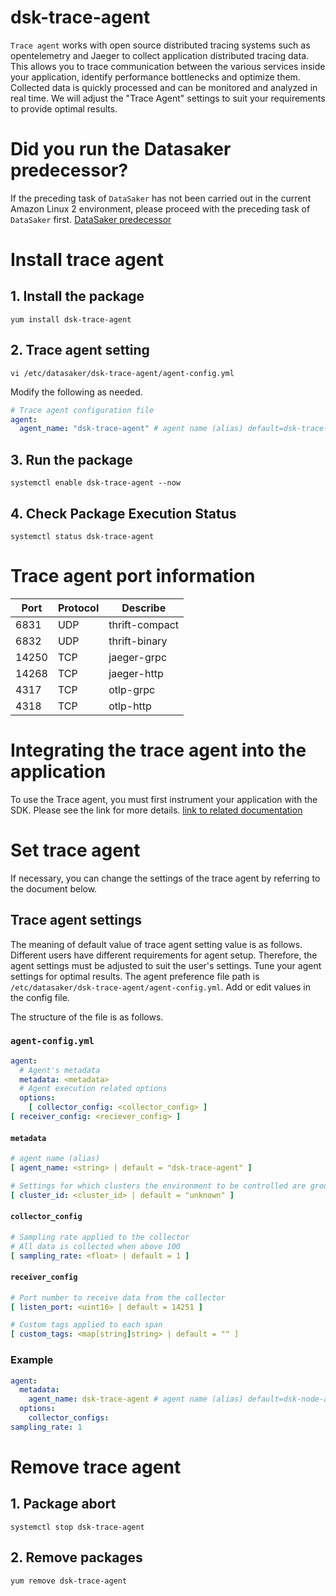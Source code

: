 # dsk-trace-agent

`Trace agent` works with open source distributed tracing systems such as opentelemetry and Jaeger to collect application distributed tracing data.
This allows you to trace communication between the various services inside your application, identify performance bottlenecks and optimize them.
Collected data is quickly processed and can be monitored and analyzed in real time.
We will adjust the "Trace Agent" settings to suit your requirements to provide optimal results.

# Did you run the Datasaker predecessor?
If the preceding task of `DataSaker` has not been carried out in the current Amazon Linux 2 environment, please proceed with the preceding task of `DataSaker` first. [DataSaker predecessor](${PREPARATION_MANUAL_KR})

# Install trace agent
## 1. Install the package
```shell
yum install dsk-trace-agent
```

## 2. Trace agent setting
```shell
vi /etc/datasaker/dsk-trace-agent/agent-config.yml
```
Modify the following as needed.

```yaml
# Trace agent configuration file
agent:
  agent_name: "dsk-trace-agent" # agent name (alias) default=dsk-trace-agent
```

## 3. Run the package
```shell
systemctl enable dsk-trace-agent --now
```

## 4. Check Package Execution Status
```shell
systemctl status dsk-trace-agent
```

# Trace agent port information
| Port | Protocol | Describe |
|---------|---------|----------------|
| 6831 | UDP | thrift-compact |
| 6832 | UDP | thrift-binary |
| 14250 | TCP | jaeger-grpc |
| 14268 | TCP | jaeger-http |
| 4317 | TCP | otlp-grpc |
| 4318 | TCP | otlp-http |

# Integrating the trace agent into the application
To use the Trace agent, you must first instrument your application with the SDK.
Please see the link for more details.
[link to related documentation](https://github.com/datasaker/documentation/tree/main/settings/dsk-trace-agent/Instrumentation)

# Set trace agent
If necessary, you can change the settings of the trace agent by referring to the document below.

## Trace agent settings
The meaning of default value of trace agent setting value is as follows.
Different users have different requirements for agent setup.
Therefore, the agent settings must be adjusted to suit the user's settings.
Tune your agent settings for optimal results.
The agent preference file path is `/etc/datasaker/dsk-trace-agent/agent-config.yml`.
Add or edit values ​​in the config file.

The structure of the file is as follows.

### `agent-config.yml`
```yaml
agent:
  # Agent's metadata
  metadata: <metadata>
  # Agent execution related options
  options:
    [ collector_config: <collector_config> ]
[ receiver_config: <reciever_config> ]
```

#### `metadata`
```yaml
# agent name (alias)
[ agent_name: <string> | default = "dsk-trace-agent" ]

# Settings for which clusters the environment to be controlled are grouped into
[ cluster_id: <cluster_id> | default = "unknown" ]
```

#### `collector_config`
```yaml
# Sampling rate applied to the collector
# All data is collected when above 100
[ sampling_rate: <float> | default = 1 ]
```

#### `receiver_config`
```yaml
# Port number to receive data from the collector
[ listen_port: <uint16> | default = 14251 ]

# Custom tags applied to each span
[ custom_tags: <map[string]string> | default = "" ]
```

### Example
```yaml
agent:
  metadata:
    agent_name: dsk-trace-agent # agent name (alias) default=dsk-node-agent
  options:
    collector_configs:
sampling_rate: 1
```

# Remove trace agent
## 1. Package abort
```shell
systemctl stop dsk-trace-agent
```

## 2. Remove packages
```shell
yum remove dsk-trace-agent
```